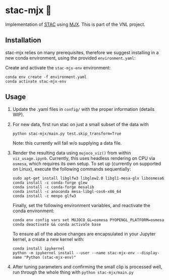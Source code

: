 # stac-mjx :rat:
Implementation of [STAC](https://ieeexplore.ieee.org/document/7030016) using [MJX](https://mujoco.readthedocs.io/en/stable/mjx.html). This is part of the VNL project. 

## Installation
stac-mjx relies on many prerequisites, therefore we suggest installing in a new conda environment, using the provided `environment.yaml`:

Create and activate the `stac-mjx-env` environment:

```
conda env create -f environment.yaml
conda activate stac-mjx-env
```

## Usage
1. Update the .yaml files in `config/` with the proper information (details WIP).

2. For new data, first run stac on just a small subset of the data with

    `python stac-mjx/main.py test.skip_transform=True`
    
    Note: this currently will fail w/o supplying a data file.

3. Render the resulting data using `mujoco_viz()` from within `viz_usage.ipynb`. Currently, this uses headless rendering on CPU via `osmesa`, which requires its own setup. To set up (currently on supported on Linux), execute the following commands sequentially:
   ```
   sudo apt-get install libglfw3 libglew2.0 libgl1-mesa-glx libosmesa6 
   conda install -c conda-forge glew 
   conda install -c conda-forge mesalib 
   conda install -c anaconda mesa-libgl-cos6-x86_64 
   conda install -c menpo glfw3
   ```
   Finally, set the following environment variables, and reactivate the conda environment:
   ```
   conda env config vars set MUJOCO_GL=osmesa PYOPENGL_PLATFORM=osmesa
   conda deactivate && conda activate base
   ```
   To ensure all of the above changes are encapsulated in your Jupyter kernel, a create a new kernel with:
   ```
   conda install ipykernel
   python -m ipykernel install --user --name stac-mjx-env --display-name "Python (stac-mjx-env)"
   ```

4. After tuning parameters and confirming the small clip is processed well, run through the whole thing with
   `python stac-mjx/main.py` 